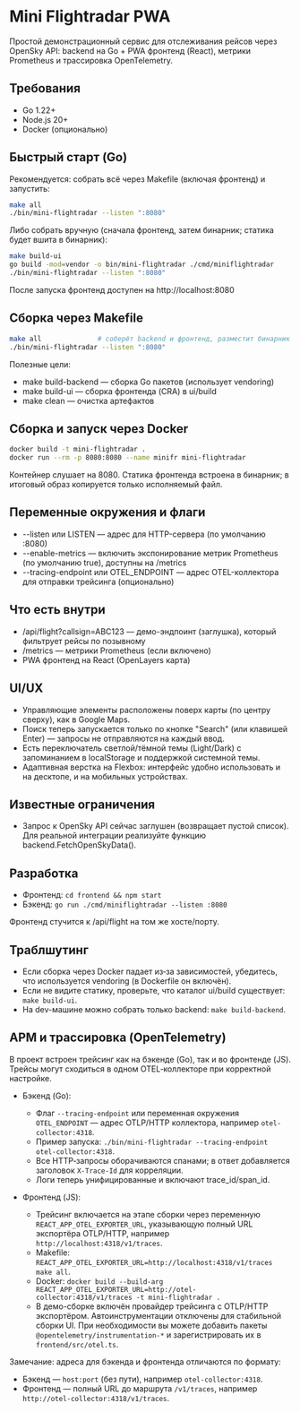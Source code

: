 # Mini Flightradar PWA

Простой демонстрационный сервис для отслеживания рейсов через OpenSky API: backend на Go + PWA фронтенд (React), метрики Prometheus и трассировка OpenTelemetry.

## Требования

- Go 1.22+
- Node.js 20+
- Docker (опционально)

## Быстрый старт (Go)

Рекомендуется: собрать всё через Makefile (включая фронтенд) и запустить:

```bash
make all
./bin/mini-flightradar --listen ":8080"
```

Либо собрать вручную (сначала фронтенд, затем бинарник; статика будет вшита в бинарник):

```bash
make build-ui
go build -mod=vendor -o bin/mini-flightradar ./cmd/miniflightradar
./bin/mini-flightradar --listen ":8080"
```

После запуска фронтенд доступен на http://localhost:8080

## Сборка через Makefile

```bash
make all              # соберёт backend и фронтенд, разместит бинарник в bin/
./bin/mini-flightradar --listen ":8080"
```

Полезные цели:
- make build-backend — сборка Go пакетов (использует vendoring)
- make build-ui — сборка фронтенда (CRA) в ui/build
- make clean — очистка артефактов

## Сборка и запуск через Docker

```bash
docker build -t mini-flightradar .
docker run --rm -p 8080:8080 --name minifr mini-flightradar
```

Контейнер слушает на 8080. Статика фронтенда встроена в бинарник; в итоговый образ копируется только исполняемый файл.

## Переменные окружения и флаги

- --listen или LISTEN — адрес для HTTP-сервера (по умолчанию :8080)
- --enable-metrics — включить экспонирование метрик Prometheus (по умолчанию true), доступны на /metrics
- --tracing-endpoint или OTEL_ENDPOINT — адрес OTEL-коллектора для отправки трейсинга (опционально)

## Что есть внутри

- /api/flight?callsign=ABC123 — демо-эндпоинт (заглушка), который фильтрует рейсы по позывному
- /metrics — метрики Prometheus (если включено)
- PWA фронтенд на React (OpenLayers карта)

## UI/UX

- Управляющие элементы расположены поверх карты (по центру сверху), как в Google Maps.
- Поиск теперь запускается только по кнопке "Search" (или клавишей Enter) — запросы не отправляются на каждый ввод.
- Есть переключатель светлой/тёмной темы (Light/Dark) с запоминанием в localStorage и поддержкой системной темы.
- Адаптивная верстка на Flexbox: интерфейс удобно использовать и на десктопе, и на мобильных устройствах.

## Известные ограничения

- Запрос к OpenSky API сейчас заглушен (возвращает пустой список). Для реальной интеграции реализуйте функцию backend.FetchOpenSkyData().

## Разработка

- Фронтенд: `cd frontend && npm start`
- Бэкенд: `go run ./cmd/miniflightradar --listen :8080`

Фронтенд стучится к /api/flight на том же хосте/порту.

## Траблшутинг

- Если сборка через Docker падает из‑за зависимостей, убедитесь, что используется vendoring (в Dockerfile он включён). 
- Если не видите статику, проверьте, что каталог ui/build существует: `make build-ui`. 
- На dev-машине можно собрать только backend: `make build-backend`. 

## APM и трассировка (OpenTelemetry)

В проект встроен трейсинг как на бэкенде (Go), так и во фронтенде (JS). Трейсы могут сходиться в одном OTEL‑коллекторе при корректной настройке.

- Бэкенд (Go):
  - Флаг `--tracing-endpoint` или переменная окружения `OTEL_ENDPOINT` — адрес OTLP/HTTP коллектора, например `otel-collector:4318`.
  - Пример запуска: `./bin/mini-flightradar --tracing-endpoint otel-collector:4318`.
  - Все HTTP‑запросы оборачиваются спанами; в ответ добавляется заголовок `X-Trace-Id` для корреляции.
  - Логи теперь унифицированные и включают trace_id/span_id.

- Фронтенд (JS):
  - Трейсинг включается на этапе сборки через переменную `REACT_APP_OTEL_EXPORTER_URL`, указывающую полный URL экспортёра OTLP/HTTP, например `http://localhost:4318/v1/traces`.
  - Makefile: `REACT_APP_OTEL_EXPORTER_URL=http://localhost:4318/v1/traces make all`.
  - Docker: `docker build --build-arg REACT_APP_OTEL_EXPORTER_URL=http://otel-collector:4318/v1/traces -t mini-flightradar .`
  - В демо-сборке включён провайдер трейсинга с OTLP/HTTP экспортёром. Автоинструментации отключены для стабильной сборки UI. При необходимости вы можете добавить пакеты `@opentelemetry/instrumentation-*` и зарегистрировать их в `frontend/src/otel.ts`.

Замечание: адреса для бэкенда и фронтенда отличаются по формату:
- Бэкенд — `host:port` (без пути), например `otel-collector:4318`.
- Фронтенд — полный URL до маршрута `/v1/traces`, например `http://otel-collector:4318/v1/traces`.

